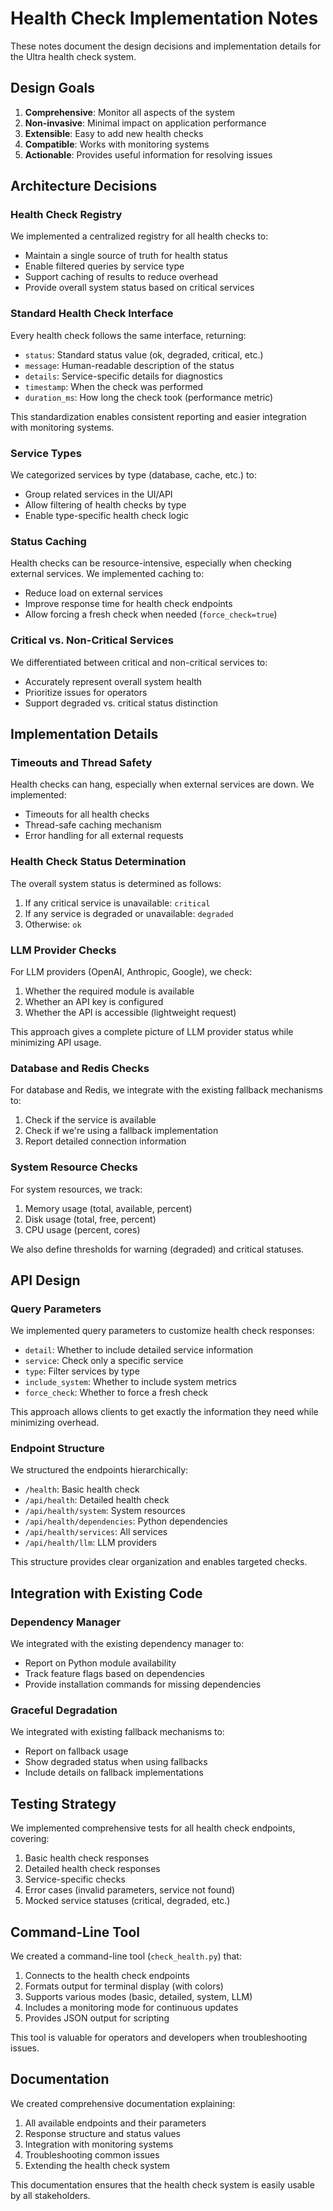 # Health Check Implementation Notes

These notes document the design decisions and implementation details for the Ultra health check system.

## Design Goals

1. **Comprehensive**: Monitor all aspects of the system
2. **Non-invasive**: Minimal impact on application performance
3. **Extensible**: Easy to add new health checks
4. **Compatible**: Works with monitoring systems
5. **Actionable**: Provides useful information for resolving issues

## Architecture Decisions

### Health Check Registry

We implemented a centralized registry for all health checks to:

- Maintain a single source of truth for health status
- Enable filtered queries by service type
- Support caching of results to reduce overhead
- Provide overall system status based on critical services

### Standard Health Check Interface

Every health check follows the same interface, returning:

- `status`: Standard status value (ok, degraded, critical, etc.)
- `message`: Human-readable description of the status
- `details`: Service-specific details for diagnostics
- `timestamp`: When the check was performed
- `duration_ms`: How long the check took (performance metric)

This standardization enables consistent reporting and easier integration with monitoring systems.

### Service Types

We categorized services by type (database, cache, etc.) to:

- Group related services in the UI/API
- Allow filtering of health checks by type
- Enable type-specific health check logic

### Status Caching

Health checks can be resource-intensive, especially when checking external services. We implemented caching to:

- Reduce load on external services
- Improve response time for health check endpoints
- Allow forcing a fresh check when needed (`force_check=true`)

### Critical vs. Non-Critical Services

We differentiated between critical and non-critical services to:

- Accurately represent overall system health
- Prioritize issues for operators
- Support degraded vs. critical status distinction

## Implementation Details

### Timeouts and Thread Safety

Health checks can hang, especially when external services are down. We implemented:

- Timeouts for all health checks
- Thread-safe caching mechanism
- Error handling for all external requests

### Health Check Status Determination

The overall system status is determined as follows:

1. If any critical service is unavailable: `critical`
2. If any service is degraded or unavailable: `degraded`
3. Otherwise: `ok`

### LLM Provider Checks

For LLM providers (OpenAI, Anthropic, Google), we check:

1. Whether the required module is available
2. Whether an API key is configured
3. Whether the API is accessible (lightweight request)

This approach gives a complete picture of LLM provider status while minimizing API usage.

### Database and Redis Checks

For database and Redis, we integrate with the existing fallback mechanisms to:

1. Check if the service is available
2. Check if we're using a fallback implementation
3. Report detailed connection information

### System Resource Checks

For system resources, we track:

1. Memory usage (total, available, percent)
2. Disk usage (total, free, percent)
3. CPU usage (percent, cores)

We also define thresholds for warning (degraded) and critical statuses.

## API Design

### Query Parameters

We implemented query parameters to customize health check responses:

- `detail`: Whether to include detailed service information
- `service`: Check only a specific service
- `type`: Filter services by type
- `include_system`: Whether to include system metrics
- `force_check`: Whether to force a fresh check

This approach allows clients to get exactly the information they need while minimizing overhead.

### Endpoint Structure

We structured the endpoints hierarchically:

- `/health`: Basic health check
- `/api/health`: Detailed health check
- `/api/health/system`: System resources
- `/api/health/dependencies`: Python dependencies
- `/api/health/services`: All services
- `/api/health/llm`: LLM providers

This structure provides clear organization and enables targeted checks.

## Integration with Existing Code

### Dependency Manager

We integrated with the existing dependency manager to:

- Report on Python module availability
- Track feature flags based on dependencies
- Provide installation commands for missing dependencies

### Graceful Degradation

We integrated with existing fallback mechanisms to:

- Report on fallback usage
- Show degraded status when using fallbacks
- Include details on fallback implementations

## Testing Strategy

We implemented comprehensive tests for all health check endpoints, covering:

1. Basic health check responses
2. Detailed health check responses
3. Service-specific checks
4. Error cases (invalid parameters, service not found)
5. Mocked service statuses (critical, degraded, etc.)

## Command-Line Tool

We created a command-line tool (`check_health.py`) that:

1. Connects to the health check endpoints
2. Formats output for terminal display (with colors)
3. Supports various modes (basic, detailed, system, LLM)
4. Includes a monitoring mode for continuous updates
5. Provides JSON output for scripting

This tool is valuable for operators and developers when troubleshooting issues.

## Documentation

We created comprehensive documentation explaining:

1. All available endpoints and their parameters
2. Response structure and status values
3. Integration with monitoring systems
4. Troubleshooting common issues
5. Extending the health check system

This documentation ensures that the health check system is easily usable by all stakeholders.
